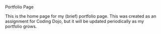 Portfolio Page

This is the home page for my (brief) portfolio page.  This was created as an assignment for Coding Dojo, but it will be updated periodically as my portfolio grows.